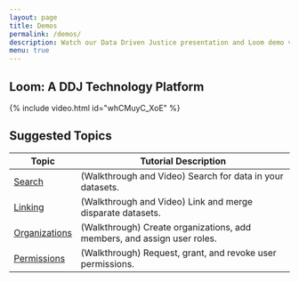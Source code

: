 ```yaml
---
layout: page
title: Demos
permalink: /demos/
description: Watch our Data Driven Justice presentation and Loom demo videos.
menu: true
---
```


## Loom: A DDJ Technology Platform
{% include video.html id="whCMuyC_XoE" %}

## Suggested Topics

| Topic                                   | Tutorial Description                                                                                                                                                               |
|-----------------------------------------|--------------------------------------------------------|
| [Search](/guides/search/)               | (Walkthrough and Video) Search for data in your datasets. |
| [Linking](/guides/linking/)             | (Walkthrough and Video) Link and merge disparate datasets. |
| [Organizations](/guides/organizations/) | (Walkthrough) Create organizations, add members, and assign user roles. |
| [Permissions](/guides/permissions/)     | (Walkthrough) Request, grant, and revoke user permissions. |

